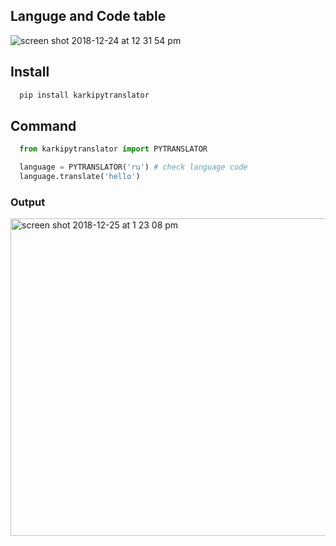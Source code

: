 ## Languge and Code table

![screen shot 2018-12-24 at 12 31 54 pm](https://user-images.githubusercontent.com/12614476/50392621-0c93e600-0778-11e9-994f-4b2bca2039cb.png)


## Install

```python
  pip install karkipytranslator
```



## Command

```python
  from karkipytranslator import PYTRANSLATOR

  language = PYTRANSLATOR('ru') # check language code
  language.translate('hello')
```

### Output

<img width="508" alt="screen shot 2018-12-25 at 1 23 08 pm" src="https://user-images.githubusercontent.com/12614476/50416350-42a09b00-0848-11e9-84cc-a2dee6af13ca.png">



